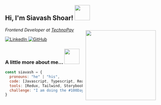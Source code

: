 <h2> Hi, I'm Siavash Shoar! 
  <img src="https://media2.giphy.com/media/v1.Y2lkPTc5MGI3NjExN2hwazZsamJlcTZiOXd1b3A4aHg5b3BkOHB2NzhxaTh4OWo1eXVpaiZlcD12MV9pbnRlcm5hbF9naWZfYnlfaWQmY3Q9Zw/3oKIPsx2VAYAgEHC12/giphy.webp" 
       style="width: 50px; height: auto;">
</h2>

<img align='right' src="https://media1.giphy.com/media/v1.Y2lkPTc5MGI3NjExeThibzRjdnlrZWZldXBrM3dmMmJpaDR1cTd5bGd4dnE4dmw4eDZ6eiZlcD12MV9pbnRlcm5hbF9naWZfYnlfaWQmY3Q9Zw/CrFLL3CnRpw5ddlBMm/giphy.webp" 
     style="width: 230px; height: auto; max-width: 100%; margin: 10px;">

<p><em>Frontend Developer at <a href="https://technopay.ir/">TechnoPay</a></em></p>

<a href="https://www.linkedin.com/in/siavashshoar/">
  <img src="https://img.shields.io/badge/-siavashshoar-blue?style=flat-square&logo=Linkedin&logoColor=white" alt="LinkedIn">
</a>
<a href="https://github.com/siavashshoar">
  <img src="https://img.shields.io/github/followers/thaiane?label=follow&style=social" alt="GitHub">
</a>

<h3> A little more about me...  
  <img src="https://media1.giphy.com/media/v1.Y2lkPTc5MGI3NjExNnBpaHU4OGkxN2JqcTBtY3FvNW43b2J5dXpteTJoYmJ5YWUyc3ZtZiZlcD12MV9pbnRlcm5hbF9naWZfYnlfaWQmY3Q9Zw/lPXPyMVAssVrNMeuPf/giphy.webp" 
       style="width: 50px; height: auto;">
</h3>

```javascript
const siavash = {
  pronouns: "he" | "his",
  code: [Javascript, Typescript, React, Next, Angular, Vue],
  tools: [Redux, Tailwind, Storybook, Styled-Components, Jest, Cypress],
  challenge: "I am doing the #100DaysOfCode challenge focused on next and typescript"
}

